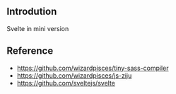 ## Introdution
Svelte in mini version

## Reference

* https://github.com/wizardpisces/tiny-sass-compiler
* https://github.com/wizardpisces/js-ziju
* https://github.com/sveltejs/svelte